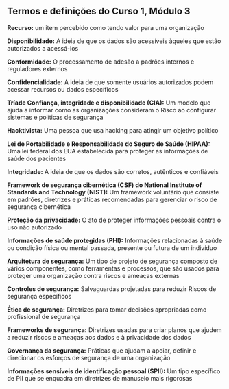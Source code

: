## **Termos e definições do Curso 1, Módulo 3**

**Recurso:** um item percebido como tendo valor para uma organização

**Disponibilidade:** A ideia de que os dados são acessíveis àqueles que estão autorizados a acessá-los

**Conformidade:** O processamento de adesão a padrões internos e reguladores externos

**Confidencialidade:** A ideia de que somente usuários autorizados podem acessar recursos ou dados específicos

**Tríade Confiança, integridade e disponibilidade (CIA):** Um modelo que ajuda a informar como as organizações consideram o Risco ao configurar sistemas e políticas de segurança

**Hacktivista:** Uma pessoa que usa hacking para atingir um objetivo político

**Lei de Portabilidade e Responsabilidade do Seguro de Saúde (HIPAA):** Uma lei federal dos EUA estabelecida para proteger as informações de saúde dos pacientes

**Integridade:** A ideia de que os dados são corretos, autênticos e confiáveis

**Framework de segurança cibernética (CSF) do National Institute of Standards and Technology (NIST):** Um framework voluntário que consiste em padrões, diretrizes e práticas recomendadas para gerenciar o risco de segurança cibernética

**Proteção da privacidade:** O ato de proteger informações pessoais contra o uso não autorizado

**Informações de saúde protegidas (PHI):** Informações relacionadas à saúde ou condição física ou mental passada, presente ou futura de um indivíduo

**Arquitetura de segurança:** Um tipo de projeto de segurança composto de vários componentes, como ferramentas e processos, que são usados para proteger uma organização contra riscos e ameaças externas

**Controles de segurança:** Salvaguardas projetadas para reduzir Riscos de segurança específicos

**Ética de segurança:** Diretrizes para tomar decisões apropriadas como profissional de segurança

**Frameworks de segurança:** Diretrizes usadas para criar planos que ajudem a reduzir riscos e ameaças aos dados e à privacidade dos dados

**Governança da segurança:** Práticas que ajudam a apoiar, definir e direcionar os esforços de segurança de uma organização

**Informações sensíveis de identificação pessoal (SPII):** Um tipo específico de PII que se enquadra em diretrizes de manuseio mais rigorosas